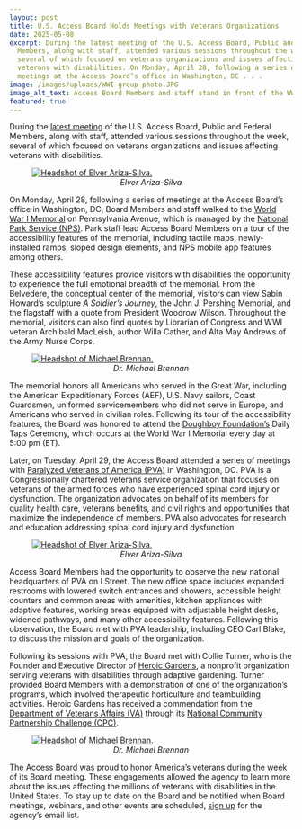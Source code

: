```yaml
---
layout: post
title: U.S. Access Board Holds Meetings with Veterans Organizations
date: 2025-05-08
excerpt: During the latest meeting of the U.S. Access Board, Public and Federal
  Members, along with staff, attended various sessions throughout the week,
  several of which focused on veterans organizations and issues affecting
  veterans with disabilities. On Monday, April 28, following a series of
  meetings at the Access Board’s office in Washington, DC . . .
image: /images/uploads/WWI-group-photo.JPG
image_alt_text: Access Board Members and staff stand in front of the WWI Memorial.
featured: true
---
```

During the [latest meeting](https://www.access-board.gov/news/2025/04/30/elver-ariza-silva-and-michael-brennan-elected-as-chair-and-vice-chair-to-u-s-access-board/) of the U.S. Access Board, Public and Federal Members, along with staff, attended various sessions throughout the week, several of which focused on veterans organizations and issues affecting veterans with disabilities.

<figure class="img-right">
  <a href="{{ site.baseurl }}/images/uploads/WWI-map-demo.JPG">
    <img src="{{ site.baseurl }}/images/uploads/WWI-map-demo.JPG" alt="Headshot of Elver Ariza-Silva." class="center">
  </a>
  <figcaption style="text-align:center">
    <em>Elver Ariza-Silva</em>
  </figcaption>
</figure>

On Monday, April 28, following a series of meetings at the Access Board’s office in Washington, DC, Board Members and staff walked to the [World War I Memorial](https://www.nps.gov/wwim/index.htm) on Pennsylvania Avenue, which is managed by the [National Park Service (NPS)](https://www.nps.gov/index.htm). Park staff lead Access Board Members on a tour of the accessibility features of the memorial, including tactile maps, newly-installed ramps, sloped design elements, and NPS mobile app features among others.

These accessibility features provide visitors with disabilities the opportunity to experience the full emotional breadth of the memorial. From the Belvedere, the conceptual center of the memorial, visitors can view Sabin Howard’s sculpture *A Soldier’s Journey*, the John J. Pershing Memorial, and the flagstaff with a quote from President Woodrow Wilson. Throughout the memorial, visitors can also find quotes by Librarian of Congress and WWI veteran Archibald MacLeish, author Willa Cather, and Alta May Andrews of the Army Nurse Corps.

<figure class="img-left">
  <a href="{{ site.baseurl }}/images/uploads/WWI-doughboys-performance.JPG">
    <img src="{{ site.baseurl }}/images/uploads/WWI-doughboys-performance.JPG" alt="Headshot of Michael Brennan." class="center">
  </a>
  <figcaption style="text-align:center">
    <em>Dr. Michael Brennan</em>
  </figcaption>
</figure>

The memorial honors all Americans who served in the Great War, including the American Expeditionary Forces (AEF), U.S. Navy sailors, Coast Guardsmen, uniformed servicemembers who did not serve in Europe, and Americans who served in civilian roles. Following its tour of the accessibility features, the Board was honored to attend the [Doughboy Foundation’s](https://doughboy.org/) Daily Taps Ceremony, which occurs at the World War I Memorial every day at 5:00 pm (ET).

Later, on Tuesday, April 29, the Access Board attended a series of meetings with [Paralyzed Veterans of America (PVA)](https://pva.org/) in Washington, DC. PVA is a Congressionally chartered veterans service organization that focuses on veterans of the armed forces who have experienced spinal cord injury or dysfunction. The organization advocates on behalf of its members for quality health care, veterans benefits, and civil rights and opportunities that maximize the independence of members. PVA also advocates for research and education addressing spinal cord injury and dysfunction.

<figure class="img-right">
  <a href="{{ site.baseurl }}/images/uploads/PVA-group-photo.JPG">
    <img src="{{ site.baseurl }}/images/uploads/PVA-group-photo.JPG" alt="Headshot of Elver Ariza-Silva." class="center">
  </a>
  <figcaption style="text-align:center">
    <em>Elver Ariza-Silva</em>
  </figcaption>
</figure>

Access Board Members had the opportunity to observe the new national headquarters of PVA on I Street. The new office space includes expanded restrooms with lowered switch entrances and showers, accessible height counters and common areas with amenities, kitchen appliances with adaptive features, working areas equipped with adjustable height desks, widened pathways, and many other accessibility features. Following this observation, the Board met with PVA leadership, including CEO Carl Blake, to discuss the mission and goals of the organization.

Following its sessions with PVA, the Board met with Collie Turner, who is the Founder and Executive Director of [Heroic Gardens](https://heroicgardens.org/), a nonprofit organization serving veterans with disabilities through adaptive gardening. Turner provided Board Members with a demonstration of one of the organization’s programs, which involved therapeutic horticulture and teambuilding activities. Heroic Gardens has received a commendation from the [Department of Veterans Affairs (VA)](https://www.va.gov/) through its [National Community Partnership Challenge (CPC)](https://www.va.gov/HEALTHPARTNERSHIPS/cpc/index.asp).

<figure class="img-left">
  <a href="{{ site.baseurl }}/images/uploads/PVA-heroic-gardens-demo.JPG">
    <img src="{{ site.baseurl }}/images/uploads/PVA-heroic-gardens-demo.JPG" alt="Headshot of Michael Brennan." class="center">
  </a>
  <figcaption style="text-align:center">
    <em>Dr. Michael Brennan</em>
  </figcaption>
</figure>

The Access Board was proud to honor America’s veterans during the week of its Board meeting. These engagements allowed the agency to learn more about the issues affecting the millions of veterans with disabilities in the United States. To stay up to date on the Board and be notified when Board meetings, webinars, and other events are scheduled, [sign up](https://public.govdelivery.com/accounts/USACCESS/subscriber/qualify?commit=Subscribe&topic_id=USACCESS_1) for the agency’s email list.
